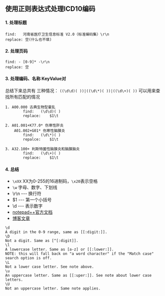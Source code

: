 ## 使用正则表达式处理ICD10编码

#### 1. 处理标题 
```
find:   河南省医疗卫生信息标准 V2.0（标准编码集）\r\n
replace: 空(什么也不填)
```

#### 2. 处理页码
```
find: - [0-9]* -\r\n
replace: 空
```

#### 3. 处理编码、名称 KeyValue对
总结下来总共有 三种情况：
`((\d\d)( ))|((\d\*)( ))|((\d\+)( ))`  可以用来查找所有匹配的情况

```
1. A00.000 古典生物型霍乱
        find:   (\d\d)( )
        replace:    $1\t

2. A01.001+K77.0* 伤寒性肝炎
    A01.002+G01* 伤寒性脑膜炎
        find:   (\d\*)( )
        repalce:    $1\t

3. A32.100+ 利斯特菌性脑膜炎和脑膜脑炎
        find:   (\d\+)( )
        replace:    $1\t
```

#### 4. 总结
- `\xXX` XX为0-255的16进制码，`\x20`表示空格
- `\w` 字母、数字、下划线
- \r\n --- 换行符
- $1 --- 第一个小括号
- \d --- 表示数字
- [notepad++官方文档](http://docs.notepad-plus-plus.org/index.php/Regular_Expressions#Substitutions)
- [博客文章](http://www.cnblogs.com/kekec/p/5255475.html)
```
\d
A digit in the 0-9 range, same as [[:digit:]].
\D
Not a digit. Same as [^[:digit]].
\l
A lowercase letter. Same as [a-z] or [[:lower:]].
NOTE: this will fall back on "a word character" if the "Match case" search option is off.
\L
Not a lower case letter. See note above.
\u
An uppercase letter. Same as [[:uper:]]. See note about lower case letters.
\U
Not an uppercase letter. Same note applies.
```
